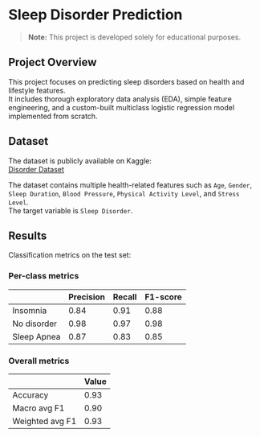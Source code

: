 # Sleep Disorder Prediction

> **Note:** This project is developed solely for educational purposes.

## Project Overview
This project focuses on predicting sleep disorders based on health and lifestyle features.  
It includes thorough exploratory data analysis (EDA), simple feature engineering, and a custom-built multiclass logistic regression model implemented from scratch.  

## Dataset
The dataset is publicly available on Kaggle:  
[Disorder Dataset](https://www.kaggle.com/datasets/varishabatool/disorder)  

The dataset contains multiple health-related features such as `Age`, `Gender`, `Sleep Duration`, `Blood Pressure`, `Physical Activity Level`, and `Stress Level`.  
The target variable is `Sleep Disorder`.

## Results
Classification metrics on the test set:

### Per-class metrics
|               | Precision | Recall | F1-score |
|---------------|----------|-------|----------|
| Insomnia      | 0.84     | 0.91  | 0.88     |
| No disorder   | 0.98     | 0.97  | 0.98     |
| Sleep Apnea   | 0.87     | 0.83  | 0.85     |

### Overall metrics
|               | Value |
|---------------|-------|
| Accuracy      | 0.93  |
| Macro avg F1  | 0.90  |
| Weighted avg F1 | 0.93 |